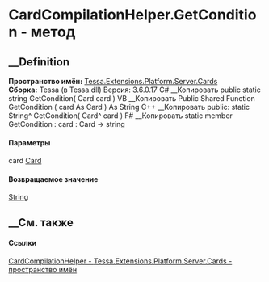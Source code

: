 # CardCompilationHelper.GetCondition - метод
##  __Definition
 **Пространство имён:**
[Tessa.Extensions.Platform.Server.Cards](N_Tessa_Extensions_Platform_Server_Cards.htm)  
 **Сборка:** Tessa (в Tessa.dll) Версия: 3.6.0.17
C# __Копировать
     public static string GetCondition(
    	Card card
    )
VB __Копировать
     Public Shared Function GetCondition ( 
    	card As Card
    ) As String
C++ __Копировать
     public:
    static String^ GetCondition(
    	Card^ card
    )
F# __Копировать
     static member GetCondition : 
            card : Card -> string 
#### Параметры
card [Card](T_Tessa_Cards_Card.htm)
#### Возвращаемое значение
[String](https://learn.microsoft.com/dotnet/api/system.string)
##  __См. также
#### Ссылки
[CardCompilationHelper -
](T_Tessa_Extensions_Platform_Server_Cards_CardCompilationHelper.htm)
[Tessa.Extensions.Platform.Server.Cards - пространство
имён](N_Tessa_Extensions_Platform_Server_Cards.htm)
